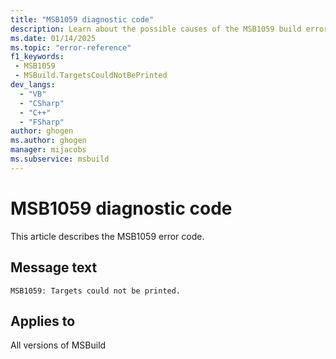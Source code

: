 ```yaml
---
title: "MSB1059 diagnostic code"
description: Learn about the possible causes of the MSB1059 build error, and get troubleshooting tips.
ms.date: 01/14/2025
ms.topic: "error-reference"
f1_keywords:
 - MSB1059
 - MSBuild.TargetsCouldNotBePrinted
dev_langs:
  - "VB"
  - "CSharp"
  - "C++"
  - "FSharp"
author: ghogen
ms.author: ghogen
manager: mijacobs
ms.subservice: msbuild
---
```


# MSB1059 diagnostic code

<!-- :::ErrorDefinitionDescription::: -->
<!-- :::editable-content name="introDescription"::: -->
This article describes the MSB1059 error code.
<!-- :::editable-content-end::: -->

## Message text

`MSB1059: Targets could not be printed.`

<!-- :::editable-content name="postOutputDescription"::: -->
<!--
{StrBegin="MSBUILD : error MSB1059: "}
-->
<!-- :::editable-content-end::: -->
<!-- :::ErrorDefinitionDescription-end::: -->

## Applies to

All versions of MSBuild
